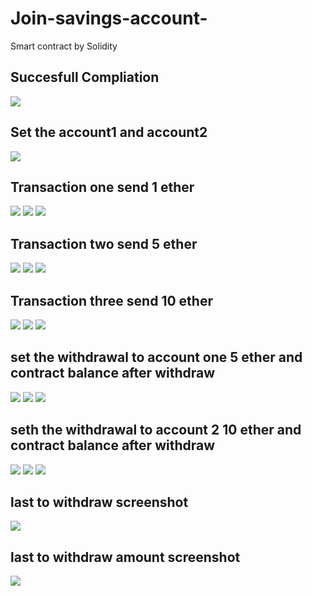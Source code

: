 # Join-savings-account-
Smart contract by Solidity 
## Succesfull Compliation 
![](compile.png)
## Set the account1 and account2
![](Setaccounts.png)

## Transaction one send 1 ether
![](trans1.png)
![](trans1sent.png)
![](transone.png)

## Transaction two send 5 ether
![](transtwo.png)
![](transtwosent.png)
![](transtwoone.png)

## Transaction three send 10 ether
![](transthree.png)
![](transthreeone.png)
![](transthreetwo.png)

## set the withdrawal to account one 5 ether and contract balance after withdraw
![](setwithdrawal.png)
![](5ethw.png)
![](contractb5eth.png)

## seth the withdrawal to account 2 10 ether and contract balance after withdraw
![](10ethacct2.png)
![](10ethw.png)
![](contractb10eth.png)

## last to withdraw screenshot
![](lastwith.png)

## last to withdraw amount screenshot
![](lastwithamt.png)





